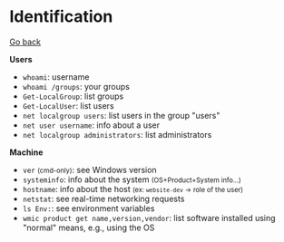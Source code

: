 # Identification

[Go back](../index.md#windows-privilege-escalation-)

<div class="row row-cols-md-2"><div>

**Users**

* `whoami`: username
* `whoami /groups`: your groups
* `Get-LocalGroup`: list groups
* `Get-LocalUser`: list users
* `net localgroup users`: list users in the group "users"
* `net user username`: info about a user
* `net localgroup administrators`: list administrators
</div><div>

**Machine**

* `ver` <small>(cmd-only)</small>: see Windows version
* `systeminfo`: info about the system <small>(OS+Product+System info...)</small>
* `hostname`: info about the host <small>(ex: `website-dev` -> role of the user)</small>
* `netstat`: see real-time networking requests
* `ls Env:`: see environment variables
* `wmic product get name,version,vendor`: list software installed using "normal" means, e.g., using the OS
</div></div>